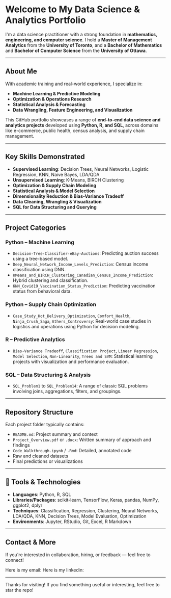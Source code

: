 # Welcome to My Data Science & Analytics Portfolio

I'm a data science practitioner with a strong foundation in **mathematics, engineering, and computer science**. I hold a **Master of Management Analytics** from the **University of Toronto**, and a **Bachelor of Mathematics** and **Bachelor of Computer Science** from the **University of Ottawa**.

---

## About Me

With academic training and real-world experience, I specialize in:
- **Machine Learning & Predictive Modeling**
- **Optimization & Operations Research**
- **Statistical Analysis & Forecasting**
- **Data Wrangling, Feature Engineering, and Visualization**

This GitHub portfolio showcases a range of **end-to-end data science and analytics projects** developed using **Python, R, and SQL**, across domains like e-commerce, public health, census analysis, and supply chain management.

---

## Key Skills Demonstrated

- **Supervised Learning**: Decision Trees, Neural Networks, Logistic Regression, KNN, Naive Bayes, LDA/QDA
- **Unsupervised Learning**: K-Means, BIRCH Clustering
- **Optimization & Supply Chain Modeling**
- **Statistical Analysis & Model Selection**
- **Dimensionality Reduction & Bias-Variance Tradeoff**
- **Data Cleaning, Wrangling & Visualization**
- **SQL for Data Structuring and Querying**

---

## Project Categories

### **Python – Machine Learning**
- `Decision-Tree-Classifier-eBay-Auctions`: Predicting auction success using a tree-based model.
- `Deep_Neural_Network_Income_Levels_Prediction`: Census income classification using DNN.
- `KMeans_and_BIRCH_Clustering_Canadian_Census_Income_Prediction`: Hybrid clustering and classification.
- `KNN_Covid19_Vaccination_Status_Prediction`: Predicting vaccination status from behavioral data.

### **Python – Supply Chain Optimization**
- `Case_Study_Hot_Delivery_Optimization`, `Comfort_Health`, `Ninja_Crush_Saga`, `Athers_Controversy`: Real-world case studies in logistics and operations using Python for decision modeling.

### **R – Predictive Analytics**
- `Bias-Variance Tradeoff`, `Classification Project`, `Linear Regression`, `Model Selection`, `Non-Linearity`, `Trees and SVM`: Statistical learning projects with visualization and performance evaluation.

### **SQL – Data Structuring & Analysis**
- `SQL_Problem1` to `SQL_Problem14`: A range of classic SQL problems involving joins, aggregations, filters, and groupings.

---

## Repository Structure

Each project folder typically contains:
- `README.md`: Project summary and context
- `Project_Overview.pdf` or `.docx`: Written summary of approach and findings
- `Code_Walkthrough.ipynb` / `.Rmd`: Detailed, annotated code
- Raw and cleaned datasets
- Final predictions or visualizations

---

## 🔧 Tools & Technologies

- **Languages**: Python, R, SQL  
- **Libraries/Packages**: scikit-learn, TensorFlow, Keras, pandas, NumPy, ggplot2, dplyr  
- **Techniques**: Classification, Regression, Clustering, Neural Networks, LDA/QDA, KNN, Decision Trees, Model Evaluation, Optimization  
- **Environments**: Jupyter, RStudio, Git, Excel, R Markdown

---

## Contact & More

If you're interested in collaboration, hiring, or feedback — feel free to connect!

Here is my email:
Here is my linkedin: 

---

Thanks for visiting! If you find something useful or interesting, feel free to star the repo!
